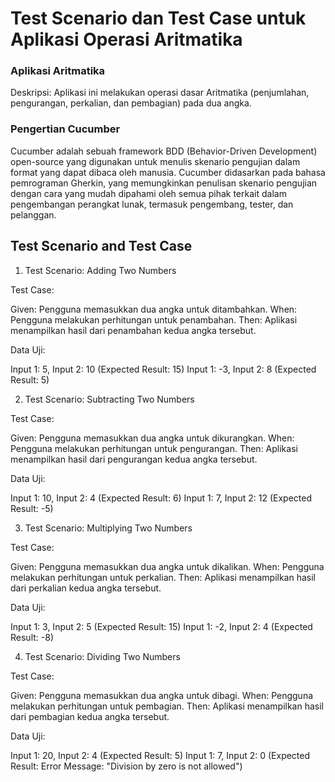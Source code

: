# Test Scenario dan Test Case untuk Aplikasi Operasi Aritmatika

### Aplikasi Aritmatika 
Deskripsi: Aplikasi ini melakukan operasi dasar Aritmatika (penjumlahan, pengurangan, perkalian, dan pembagian) pada dua angka.

### Pengertian Cucumber 
Cucumber adalah sebuah framework BDD (Behavior-Driven Development) open-source yang digunakan untuk menulis skenario pengujian dalam format yang dapat dibaca oleh manusia. Cucumber didasarkan pada bahasa pemrograman Gherkin, yang memungkinkan penulisan skenario pengujian dengan cara yang mudah dipahami oleh semua pihak terkait dalam pengembangan perangkat lunak, termasuk pengembang, tester, dan pelanggan.

## Test Scenario and Test Case


1. Test Scenario: Adding Two Numbers

  Test Case:

  Given: Pengguna memasukkan dua angka untuk ditambahkan.
  When: Pengguna melakukan perhitungan untuk penambahan.
  Then: Aplikasi menampilkan hasil dari penambahan kedua angka tersebut.

Data Uji:

  Input 1: 5, Input 2: 10 (Expected Result: 15)
  Input 1: -3, Input 2: 8 (Expected Result: 5)

2. Test Scenario: Subtracting Two Numbers

  Test Case:

  Given: Pengguna memasukkan dua angka untuk dikurangkan.
  When: Pengguna melakukan perhitungan untuk pengurangan.
  Then: Aplikasi menampilkan hasil dari pengurangan kedua angka tersebut.

Data Uji:

  Input 1: 10, Input 2: 4 (Expected Result: 6)
  Input 1: 7, Input 2: 12 (Expected Result: -5)

3. Test Scenario: Multiplying Two Numbers

  Test Case:

  Given: Pengguna memasukkan dua angka untuk dikalikan.
  When: Pengguna melakukan perhitungan untuk perkalian.
  Then: Aplikasi menampilkan hasil dari perkalian kedua angka tersebut.

Data Uji:

  Input 1: 3, Input 2: 5 (Expected Result: 15)
  Input 1: -2, Input 2: 4 (Expected Result: -8)

4. Test Scenario: Dividing Two Numbers

  Test Case:

  Given: Pengguna memasukkan dua angka untuk dibagi.
  When: Pengguna melakukan perhitungan untuk pembagian.
  Then: Aplikasi menampilkan hasil dari pembagian kedua angka tersebut.

Data Uji:

  Input 1: 20, Input 2: 4 (Expected Result: 5)
  Input 1: 7, Input 2: 0 (Expected Result: Error Message: "Division by zero is not allowed")